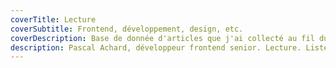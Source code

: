 ```yaml
---
coverTitle: Lecture
coverSubtitle: Frontend, développement, design, etc.
coverDescription: Base de donnée d'articles que j'ai collecté au fil du temps.
description: Pascal Achard, développeur frontend senior. Lecture. Liste d'articles à lire.
---
```




